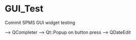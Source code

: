GUI_Test
========

Commit SPMS GUI widget testing

--> QCompleter
--> Qt::Popup on button press
--> QDateEdit